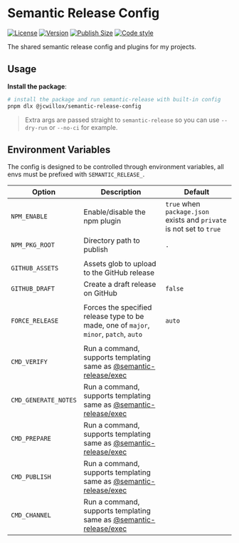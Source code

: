 # Semantic Release Config

[![License](https://img.shields.io/github/license/jcwillox/semantic-release-config?style=flat-square)](https://github.com/jcwillox/semantic-release-config/blob/main/LICENSE)
[![Version](https://img.shields.io/npm/v/%40jcwillox%2Fsemantic-release-config?style=flat-square)](https://www.npmjs.com/package/@jcwillox/semantic-release-config)
[![Publish Size](https://flat.badgen.net/packagephobia/publish/@jcwillox/semantic-release-config)](https://packagephobia.com/result?p=@jcwillox/semantic-release-config)
[![Code style](https://img.shields.io/badge/code_style-prettier-ff69b4.svg?style=flat-square)](https://github.com/prettier/prettier)

The shared semantic release config and plugins for my projects.

## Usage

**Install the package**:

```bash
# install the package and run semantic-release with built-in config
pnpm dlx @jcwillox/semantic-release-config
```

> Extra args are passed straight to `semantic-release` so you can use `--dry-run` or `--no-ci` for example.

## Environment Variables

The config is designed to be controlled through environment variables, all envs must be prefixed with `SEMANTIC_RELEASE_`.

| Option               | Description                                                                                                                    | Default                                                              |
| -------------------- | ------------------------------------------------------------------------------------------------------------------------------ | -------------------------------------------------------------------- |
| `NPM_ENABLE`         | Enable/disable the npm plugin                                                                                                  | `true` when `package.json` exists and `private` is not set to `true` |
| `NPM_PKG_ROOT`       | Directory path to publish                                                                                                      | `.`                                                                  |
|                      |                                                                                                                                |                                                                      |
| `GITHUB_ASSETS`      | Assets glob to upload to the GitHub release                                                                                    |                                                                      |
| `GITHUB_DRAFT`       | Create a draft release on GitHub                                                                                               | `false`                                                              |
|                      |                                                                                                                                |                                                                      |
| `FORCE_RELEASE`      | Forces the specified release type to be made, one of `major`, `minor`, `patch`, `auto`                                         | `auto`                                                               |
|                      |                                                                                                                                |                                                                      |
| `CMD_VERIFY`         | Run a command, supports templating same as [@semantic-release/exec](https://github.com/semantic-release/exec#verifyreleasecmd) |                                                                      |
| `CMD_GENERATE_NOTES` | Run a command, supports templating same as [@semantic-release/exec](https://github.com/semantic-release/exec#generatenotescmd) |                                                                      |
| `CMD_PREPARE`        | Run a command, supports templating same as [@semantic-release/exec](https://github.com/semantic-release/exec#preparecmd)       |                                                                      |
| `CMD_PUBLISH`        | Run a command, supports templating same as [@semantic-release/exec](https://github.com/semantic-release/exec#publishcmd)       |                                                                      |
| `CMD_CHANNEL`        | Run a command, supports templating same as [@semantic-release/exec](https://github.com/semantic-release/exec#addchannelcmd)    |                                                                      |
